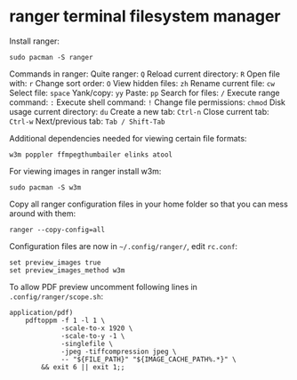 # ranger terminal filesystem manager

Install ranger:
```
sudo pacman -S ranger
```

Commands in ranger:
Quite ranger: `Q`
Reload current directory: `R`
Open file with: `r`
Change sort order: `O`
View hidden files: `zh`
Rename current file: `cw`
Select file: `space`
Yank/copy: `yy`
Paste: `pp`
Search for files: `/`
Execute range command: `:`
Execute shell command: `!`
Change file permissions: `chmod`
Disk usage current directory: `du`
Create a new tab: `Ctrl-n`
Close current tab: `Ctrl-w`
Next/previous tab: `Tab / Shift-Tab`

Additional dependencies needed for viewing certain file formats:
```
w3m poppler ffmpegthumbailer elinks atool
```

For viewing images in ranger install w3m:
```
sudo pacman -S w3m
```

Copy all ranger configuration files in your home folder so that you can mess around with them:
```
ranger --copy-config=all
```

Configuration files are now in `~/.config/ranger/`, edit `rc.conf`:
```
set preview_images true
set preview_images_method w3m
```

To allow PDF preview uncomment following lines in `.config/ranger/scope.sh`:
```
application/pdf)
    pdftoppm -f 1 -l 1 \
             -scale-to-x 1920 \
             -scale-to-y -1 \
             -singlefile \
             -jpeg -tiffcompression jpeg \
             -- "${FILE_PATH}" "${IMAGE_CACHE_PATH%.*}" \
        && exit 6 || exit 1;;
```